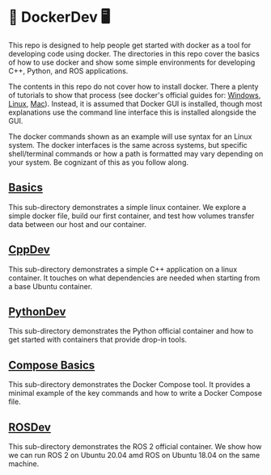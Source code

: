 # 🐋 DockerDev 🖥️

This repo is designed to help people get started with docker as a tool for developing code using docker. The directories in this repo cover the basics of how to use docker and show some simple environments for developing C++, Python, and ROS applications.

The contents in this repo do not cover how to install docker. There a plenty of tutorials to show that process (see docker's official guides for: [Windows](https://docs.docker.com/desktop/install/windows-install/), [Linux](https://docs.docker.com/desktop/install/linux-install/), [Mac](https://docs.docker.com/desktop/install/mac-install/)). Instead, it is assumed that Docker GUI is installed, though most explanations use the command line interface this is installed alongside the GUI.

The docker commands shown as an example will use syntax for an Linux system. The docker interfaces is the same across systems, but specific shell/terminal commands or how a path is formatted may vary depending on your system. Be cognizant of this as you follow along.

## [Basics](Basics)

This sub-directory demonstrates a simple linux container. We explore a simple docker file, build our first container, and test how volumes transfer data between our host and our container.

## [CppDev](CppDev)

This sub-directory demonstrates a simple C++ application on a linux container. It touches on what dependencies are needed when starting from a base Ubuntu container.

## [PythonDev](PythonDev)

This sub-directory demonstrates the Python official container and how to get started with containers that provide drop-in tools.

## [Compose Basics](ComposeBasics)

This sub-directory demonstrates the Docker Compose tool. It provides a minimal example of the key commands and how to write a Docker Compose file. 

## [ROSDev](ROSDev)

This sub-directory demonstrates the ROS 2 official container. We show how we can run ROS 2 on Ubuntu 20.04 amd ROS on Ubuntu 18.04 on the same machine.
